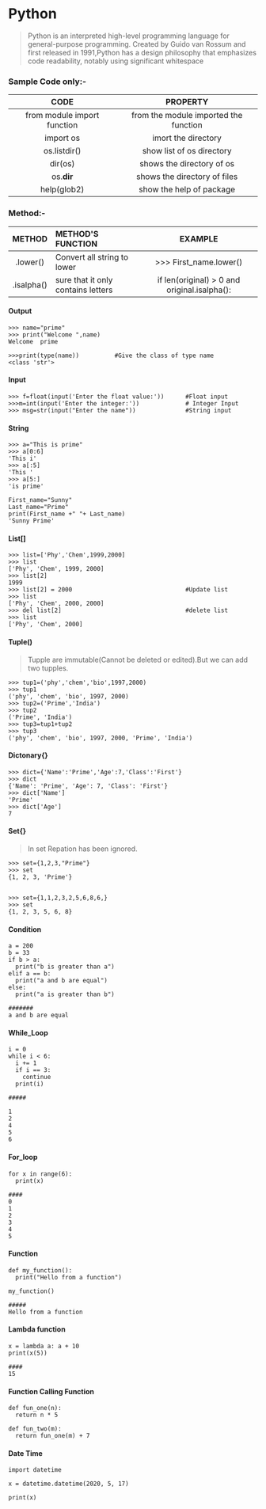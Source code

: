 # Python
>Python is an interpreted high-level programming language for general-purpose programming. Created by Guido van Rossum and first released in 1991,Python has a design philosophy that emphasizes code readability, notably using significant whitespace


### Sample Code only:-

| CODE | PROPERTY |
| :---: | :---: |
| from module import function| from the module imported the function |
| import os | imort the directory |
| os.listdir() | show list of os directory |
| dir(os) | shows the directory of os |
| os.__dir__ | shows the directory of files
| help(glob2) | show the help of package |

### Method:-

| METHOD | METHOD'S FUNCTION | EXAMPLE |
| :---: | :--- | :---: |
| .lower() | Convert all string to lower | >>> First_name.lower() |
| .isalpha() | sure that it only contains letters | if len(original) > 0 and original.isalpha(): |




#### Output

```
>>> name="prime"
>>> print("Welcome ",name)
Welcome  prime

>>>print(type(name))          #Give the class of type name
<class 'str'>
```

#### Input
```
>>> f=float(input('Enter the float value:'))      #Float input
>>>m=int(input('Enter the integer:'))             # Integer Input
>>> msg=str(input("Enter the name"))              #String input
```

#### String
```
>>> a="This is prime"
>>> a[0:6]
'This i'
>>> a[:5]
'This '
>>> a[5:]
'is prime'

First_name="Sunny"
Last_name="Prime"
print(First_name +" "+ Last_name)
'Sunny Prime'
```

#### List[]
```
>>> list=['Phy','Chem',1999,2000]
>>> list
['Phy', 'Chem', 1999, 2000]
>>> list[2]
1999
>>> list[2] = 2000                                #Update list
>>> list
['Phy', 'Chem', 2000, 2000]
>>> del list[2]                                   #delete list
>>> list
['Phy', 'Chem', 2000]
```

#### Tuple()
> Tupple are immutable(Cannot be deleted or edited).But we can add two tupples.

```
>>> tup1=('phy','chem','bio',1997,2000)
>>> tup1
('phy', 'chem', 'bio', 1997, 2000)
>>> tup2=('Prime','India')
>>> tup2
('Prime', 'India')
>>> tup3=tup1+tup2
>>> tup3
('phy', 'chem', 'bio', 1997, 2000, 'Prime', 'India')
```
#### Dictonary{}
```
>>> dict={'Name':'Prime','Age':7,'Class':'First'}
>>> dict
{'Name': 'Prime', 'Age': 7, 'Class': 'First'}
>>> dict['Name']
'Prime'
>>> dict['Age']
7
```
#### Set{}
> In set Repation has been ignored.

```
>>> set={1,2,3,"Prime"}
>>> set
{1, 2, 3, 'Prime'}


>>> set={1,1,2,3,2,5,6,8,6,}
>>> set
{1, 2, 3, 5, 6, 8}
```

#### Condition

```
a = 200
b = 33
if b > a:
  print("b is greater than a")
elif a == b:
  print("a and b are equal")
else:
  print("a is greater than b")

#######
a and b are equal
```

#### While_Loop

```
i = 0
while i < 6:
  i += 1 
  if i == 3:
    continue
  print(i)

#####

1
2
4
5
6
```

#### For_loop

```
for x in range(6):
  print(x) 
  
####
0
1
2
3
4
5
```
#### Function
```
def my_function():
  print("Hello from a function")

my_function()

#####
Hello from a function
```

#### Lambda function

```
x = lambda a: a + 10
print(x(5))

####
15
```

#### Function Calling Function

```
def fun_one(n):
  return n * 5

def fun_two(m):
  return fun_one(m) + 7
```

#### Date Time
```
import datetime

x = datetime.datetime(2020, 5, 17)

print(x)

```


